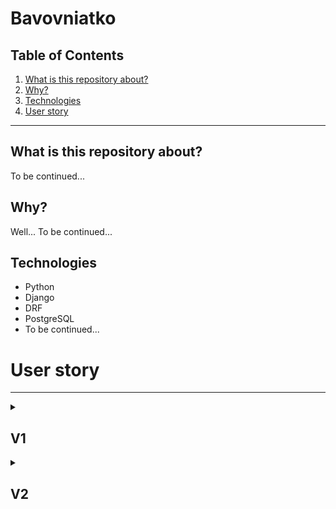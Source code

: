 
# Bavovniatko

## Table of Contents
1. [What is this repository about?](#what-is-this-repository-about)
2. [Why?](#why)
3. [Technologies](#technologies)
4. [User story](#user-story)
____

## What is this repository about?
To be continued...


## Why?
Well... To be continued...

## Technologies
* Python
* Django
* DRF
* PostgreSQL
* To be continued...

# User story
____

<details>
<summary>

## V1

</summary>

## Anonymous
### 1. As an `Anonymous`, I can ..., so that ...

----
## User
### 1. As a `User`, I can do everything Anonymous does 
### 2. As a `User`, I can ..., so that ...
### 3. As a `User`,

---- 
## Administrator
### 1. As an `Administrator`, I can do everything User does 
### 2. As an `Administrator`,

</details>


<details>
<summary>

## V2

</summary>


</details>
